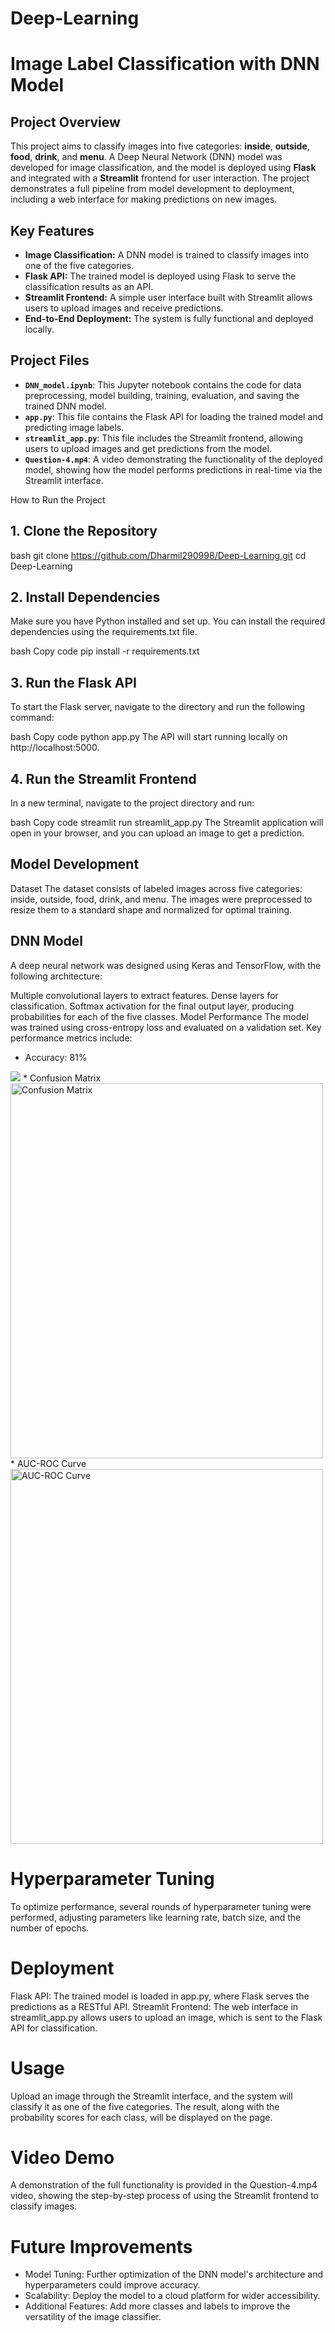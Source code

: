 # Deep-Learning

# Image Label Classification with DNN Model

## Project Overview
This project aims to classify images into five categories: **inside**, **outside**, **food**, **drink**, and **menu**. A Deep Neural Network (DNN) model was developed for image classification, and the model is deployed using **Flask** and integrated with a **Streamlit** frontend for user interaction. The project demonstrates a full pipeline from model development to deployment, including a web interface for making predictions on new images.

## Key Features
- **Image Classification:** A DNN model is trained to classify images into one of the five categories.
- **Flask API:** The trained model is deployed using Flask to serve the classification results as an API.
- **Streamlit Frontend:** A simple user interface built with Streamlit allows users to upload images and receive predictions.
- **End-to-End Deployment:** The system is fully functional and deployed locally.

## Project Files
- **`DNN_model.ipynb`**: This Jupyter notebook contains the code for data preprocessing, model building, training, evaluation, and saving the trained DNN model.
- **`app.py`**: This file contains the Flask API for loading the trained model and predicting image labels.
- **`streamlit_app.py`**: This file includes the Streamlit frontend, allowing users to upload images and get predictions from the model.
- **`Question-4.mp4`**: A video demonstrating the functionality of the deployed model, showing how the model performs predictions in real-time via the Streamlit interface.

How to Run the Project

## 1. Clone the Repository
bash
git clone https://github.com/Dharmil290998/Deep-Learning.git
cd Deep-Learning


## 2. Install Dependencies
Make sure you have Python installed and set up. You can install the required dependencies using the requirements.txt file.

bash
Copy code
pip install -r requirements.txt

## 3. Run the Flask API
To start the Flask server, navigate to the directory and run the following command:

bash
Copy code
python app.py
The API will start running locally on http://localhost:5000.

## 4. Run the Streamlit Frontend
In a new terminal, navigate to the project directory and run:

bash
Copy code
streamlit run streamlit_app.py
The Streamlit application will open in your browser, and you can upload an image to get a prediction.

## Model Development
Dataset
The dataset consists of labeled images across five categories: inside, outside, food, drink, and menu. The images were preprocessed to resize them to a standard shape and normalized for optimal training.

## DNN Model
A deep neural network was designed using Keras and TensorFlow, with the following architecture:

Multiple convolutional layers to extract features.
Dense layers for classification.
Softmax activation for the final output layer, producing probabilities for each of the five classes.
Model Performance
The model was trained using cross-entropy loss and evaluated on a validation set. Key performance metrics include:

* Accuracy: 81%
<img src="https://github.com/Dharmil290998/Deep-Learning/blob/main/Images/Classification%20Report.png">
* Confusion Matrix
<img src="https://github.com/Dharmil290998/Deep-Learning/blob/main/Images/Confusion%20Matrix.png" alt="Confusion Matrix" width="500" height="600"> 
* AUC-ROC Curve
<img src="https://github.com/Dharmil290998/Deep-Learning/blob/main/Images/AUC-ROC%20Curve.png" alt="AUC-ROC Curve" width="500" height="600"> 

# Hyperparameter Tuning
To optimize performance, several rounds of hyperparameter tuning were performed, adjusting parameters like learning rate, batch size, and the number of epochs.

# Deployment
Flask API: The trained model is loaded in app.py, where Flask serves the predictions as a RESTful API.
Streamlit Frontend: The web interface in streamlit_app.py allows users to upload an image, which is sent to the Flask API for classification.

# Usage
Upload an image through the Streamlit interface, and the system will classify it as one of the five categories. The result, along with the probability scores for each class, will be displayed on the page.

# Video Demo
A demonstration of the full functionality is provided in the Question-4.mp4 video, showing the step-by-step process of using the Streamlit frontend to classify images.

# Future Improvements
* Model Tuning: Further optimization of the DNN model's architecture and hyperparameters could improve accuracy.
* Scalability: Deploy the model to a cloud platform for wider accessibility.
* Additional Features: Add more classes and labels to improve the versatility of the image classifier.
